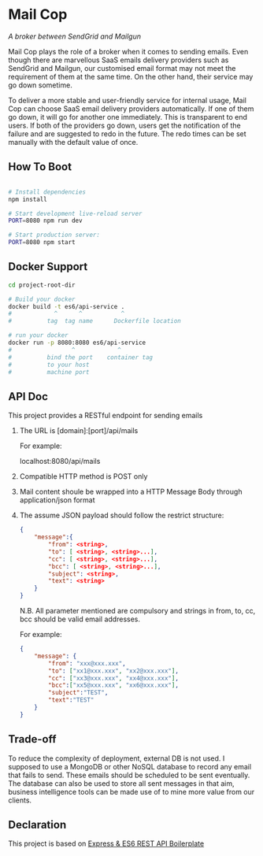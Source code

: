 # Mail Cop

*A broker between SendGrid and Mailgun*

Mail Cop plays the role of a broker when it comes to sending emails. Even though there are marvellous SaaS emails delivery providers such as SendGrid and Mailgun, our customised email format may not meet the requirement of them at the same time. On the other hand, their service may go down sometime. 

To deliver a more stable and user-friendly service for internal usage, Mail Cop can choose SaaS email delivery providers automatically. If one of them go down, it will go for another one immediately. This is transparent to end users. If both of the providers go down, users get the notification of the failure and are suggested to redo in the future. The redo times can be set manually with the default value of once.

## How To Boot

```sh

# Install dependencies
npm install

# Start development live-reload server
PORT=8080 npm run dev

# Start production server:
PORT=8080 npm start
```
Docker Support
------
```sh
cd project-root-dir

# Build your docker
docker build -t es6/api-service .
#            ^      ^           ^
#          tag  tag name      Dockerfile location

# run your docker
docker run -p 8080:8080 es6/api-service
#                 ^            ^
#          bind the port    container tag
#          to your host
#          machine port   

```

## API Doc
This project provides a RESTful endpoint for sending emails

1. The URL is [domain]:[port]/api/mails

    For example:

    localhost:8080/api/mails

2. Compatible HTTP method is POST only

3. Mail content shoule be wrapped into a HTTP Message Body through application/json format

4. The assume JSON payload should follow the restrict structure:

    ```json
    {
        "message":{
            "from": <string>,
            "to": [ <string>, <string>...],
            "cc": [ <string>, <string>...],
            "bcc": [ <string>, <string>...],
            "subject": <string>,
            "text": <string>
        }
    }
    ```
    N.B. All parameter mentioned are compulsory and strings in from, to, cc, bcc should be valid email addresses.

    For example:
    ```json
    {
        "message": {
            "from": "xxx@xxx.xxx",
            "to": ["xx1@xxx.xxx", "xx2@xxx.xxx"],
            "cc": ["xx3@xxx.xxx", "xx4@xxx.xxx"],
            "bcc":["xx5@xxx.xxx", "xx6@xxx.xxx"],
            "subject":"TEST",
            "text":"TEST"
        }
    }
    ```

## Trade-off
To reduce the complexity of deployment, external DB is not used.
I supposed to use a MongoDB or other NoSQL database to record any email that fails to send. These emails should be scheduled to be sent eventually.
The database can also be used to store all sent messages in that aim, business intelligence tools can be made use of to mine more value from our clients.

## Declaration
This project is based on [Express & ES6 REST API Boilerplate](https://github.com/developit/express-es6-rest-api)


